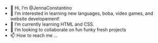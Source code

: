 - 👋 Hi, I’m @JennaConstantino
- 👀 I’m interested in learning new languages, boba, video games, and website developement!
- 🌱 I’m currently learning HTML and CSS.
- 💞️ I’m looking to collaborate on fun funky fresh projects
- 📫 How to reach me ...

<!---
JennaConstantino/JennaConstantino is a ✨ special ✨ repository because its `README.md` (this file) appears on your GitHub profile.
You can click the Preview link to take a look at your changes.
--->
